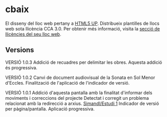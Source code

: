 # cbaix

El disseny del lloc web pertany a [HTML5 UP](https://html5up.net/). Distribueix plantilles de llocs web sota llicència CCA 3.0. Per obtenir més informació, visita la [secció de llicències del seu lloc web](https://html5up.net/license).

## Versions
VERSIÓ 1.0.3
Addició de recuadres per delimitar les obres. Aquesta addició és progressiva.


VERSIÓ 1.0.2
Canvi de document audiovisual de la Sonata en Sol Menor d'Eccles.
Finalització de l'aplicació de l'indicador de versió.


VERSIÓ 1.0.1
Addició d'aquesta pantalla amb la finalitat d'informar dels moviments i correccions del projecte
Detectat i corregit un problema relacionat amb la redirecció a arxius. [Simandl/Estudi 1](https://marstwan.github.io/cbaix/simandl.html)
Indicador de versió per pàgina/pantalla. Aplicació progressiva.

